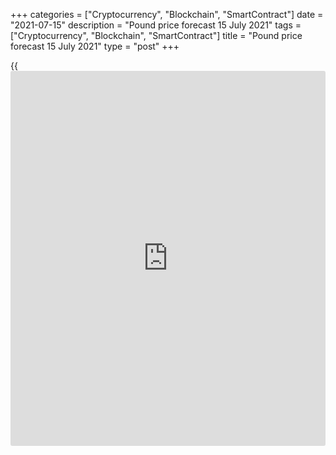 +++
categories = ["Cryptocurrency", "Blockchain", "SmartContract"]
date = "2021-07-15"
description = "Pound price forecast 15 July 2021"
tags = ["Cryptocurrency", "Blockchain", "SmartContract"]
title = "Pound price forecast 15 July 2021"
type = "post"
+++

{{<iframe id="large-banner" src="https://www.bounty.group/#slide=12.0" width="100%" height="600" scrolling="no" style="border: 0px solid rgb(216, 221, 230); border-radius: 3px;">}}

2021-07-15

2021-07-15

Pound conducts experiment. Forecast as of 15.07.2021Dmitri Demidenko

Despite the deteriorating epidemiological situation, Boris Johnson is
not going to refuse to fully open the economy. How will this experiment
end? How will it affect [GBPUSD][1]? Let us discuss the Forex outlook
and make up a trading plan

## Weekly pound fundamental forecast

The British hawks are not asleep! Looking at the acceleration of
inflation to a 3-year high of 2.5%, Sir David Ramsden echoed the words
of retiring chief economist Andy Haldane that consumer prices could
accelerate to 4% by the end of 2021, twice the target of the central
bank. The MPC member believes that the conditions for tightening
monetary [policy](https://www.fintechee.com/policy/) could be met somewhat earlier than he expected. The
GBPUSD price soared to the top of the 38th figure, but the bulls' joy
was short-lived.

The rapid acceleration of inflation from 0.4% in February to 2.5% in
June became a kind of test of the strength of the BoE, most of whose
officials speak of the transient nature of high consumer prices.
Nevertheless, BoE Deputy Governor Jon Cunliffe said that it is necessary
to understand whether the factors that affect CPI are temporary. In his
opinion, such things are happening not only in the UK, but all over the
world.

### Inflation dynamics in the UK

 _Source: Bloomberg._

If high inflation is long-term, the central bank will have to abandon
its large-scale asset purchase program and start raising the interest
rate earlier than the market expects. According to the National
Institute of Economic and Social Research, this will be the case. The
organization predicts inflation to be 3.25% by June 2022, as the
cancellation of the VAT cut will give new impetus to prices.

History shows that any periods of long-term high inflation were
initially perceived as temporary. The refusal of the Fed and the Bank of
England from this mantra is fraught with the strengthening of the US
dollar and sterling against major world currencies. However, the pound
has one weak point, which is likely to prevent it from growing as fast
as the greenback.

Namely, the full opening of the UK economy, scheduled for July 19.
Despite the warning from doctors that in this scenario, the number of
hospitalizations will reach 1-2 thousand, and the number of deaths - up
to 200 per day in August, Boris Johnson does not want to abandon this
idea. If the experiment succeeds, it will be an important factor in
[terms](https://www.fintechee.com/terms/) of confidence in a broad and sustainable global economic recovery.
If not, the introduction of new lockdowns would be a disaster for the
[GBPUSD][1] bulls.

Sterling is again faced with binary results, however, the GBP is used to
it. Will Scotland leave the UK and the UK leave the EU? Will the Brexit
transition period be prolonged? Will the deal be concluded between
London and Brussels at the very last moment? Will the experiment with
the full opening of the UK economy succeed?

### Weekly [GBPUSD][1] trading plan

The unstable US dollar also adds to the uncertainty in the movement of
the GBPUSD pair. The USD either strengthens in response to the rise in
CPI to 5.4%, then it falls due to Jerome Powell's dovish statements. In
such conditions, breakout strategies are the best option for traders. A
successful test of resistance at 1.39 may be a reason for entering
purchases, while a breakout of the support at 1.38 by the bears can
serve as a signal for [GBPUSD][1] sales.



## Price chart of GBPUSD in real time mode

The content of this article reflects the author’s opinion and does not
necessarily reflect the official position of LiteForex. The material
published on this page is provided for informational purposes only and
should not be considered as the provision of investment advice for the
purposes of Directive 2004/39/EC.

Rate this article:

{{value}}

( {{count}} {{title}} )

   1. my.liteforex.com/trading/chart?symbol=GBPUSD&returnUrl=true
